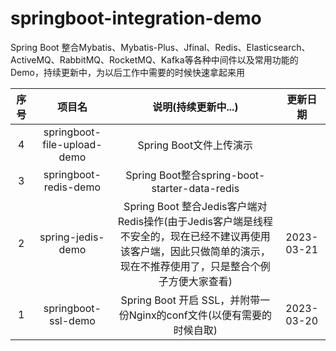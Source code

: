 # springboot-integration-demo
Spring Boot 整合Mybatis、Mybatis-Plus、Jfinal、Redis、Elasticsearch、ActiveMQ、RabbitMQ、RocketMQ、Kafka等各种中间件以及常用功能的Demo，持续更新中，为以后工作中需要的时候快速拿起来用



| 序号  |             项目名             |                                           说明(持续更新中...)                                            |    更新日期    |
|:---:|:---------------------------:|:-------------------------------------------------------------------------------------------------:|:----------:|
|  4  | springboot-file-upload-demo |                                         Spring Boot文件上传演示                                         ||
|  3  |    springboot-redis-demo    |                            Spring Boot整合spring-boot-starter-data-redis                            ||
|  2  |      spring-jedis-demo      | Spring Boot 整合Jedis客户端对Redis操作(由于Jedis客户端是线程不安全的，现在已经不建议再使用该客户端，因此只做简单的演示，现在不推荐使用了，只是整合个例子方便大家查看) | 2023-03-21 |
|  1  |     springboot-ssl-demo     |                         Spring Boot 开启 SSL，并附带一份Nginx的conf文件(以便有需要的时候自取)                          | 2023-03-20 |



